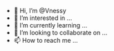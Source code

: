 - 👋 Hi, I’m @Vnessy
- 👀 I’m interested in ...
- 🌱 I’m currently learning ...
- 💞️ I’m looking to collaborate on ...
- 📫 How to reach me ...

<!---
Vnessy/Vnessy is a ✨ special ✨ repository because its `README.md` (this file) appears on your GitHub profile.
You can click the Preview link to take a look at your changes.
--->
